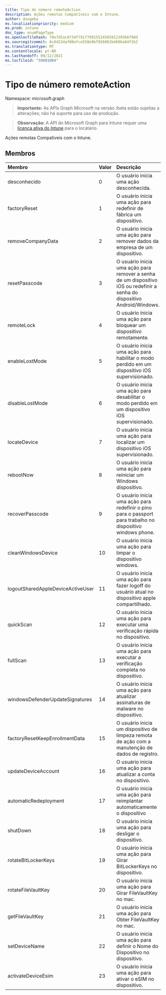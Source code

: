 ```yaml
---
title: Tipo de número remoteAction
description: Ações remotas Compatíveis com o Intune.
author: dougeby
ms.localizationpriority: medium
ms.prod: intune
doc_type: enumPageType
ms.openlocfilehash: 70e7d5ac0734f791f79915524565012393b6f90d
ms.sourcegitcommit: 6c04234af08efce558e9bf926062b4686a84f1b2
ms.translationtype: MT
ms.contentlocale: pt-BR
ms.lasthandoff: 09/12/2021
ms.locfileid: "59081084"
---
```

# <a name="remoteaction-enum-type"></a>Tipo de número remoteAction

Namespace: microsoft.graph

> **Importante:** As APIs Graph Microsoft na versão /beta estão sujeitas a alterações; não há suporte para uso de produção.

> **Observação:** A API do Microsoft Graph para Intune requer uma [licença ativa do Intune](https://go.microsoft.com/fwlink/?linkid=839381) para o locatário.

Ações remotas Compatíveis com o Intune.

## <a name="members"></a>Membros
|Membro|Valor|Descrição|
|:---|:---|:---|
|desconhecido|0|O usuário inicia uma ação desconhecida.|
|factoryReset|1|O usuário inicia uma ação para redefinir de fábrica um dispositivo. |
|removeCompanyData|2|O usuário inicia uma ação para remover dados da empresa de um dispositivo. |
|resetPasscode|3|O usuário inicia uma ação para remover a senha de um dispositivo iOS ou redefinir a senha do dispositivo Android/Windows. |
|remoteLock|4 |O usuário inicia uma ação para bloquear um dispositivo remotamente.|
|enableLostMode|5 |O usuário inicia uma ação para habilitar o modo perdido em um dispositivo iOS supervisionado.|
|disableLostMode|6 |O usuário inicia uma ação para desabilitar o modo perdido em um dispositivo iOS supervisionado.|
|locateDevice|7 |O usuário inicia uma ação para localizar um dispositivo iOS supervisionado.|
|rebootNow|8 |O usuário inicia uma ação para reiniciar um Windows dispositivo.|
|recoverPasscode|9 |O usuário inicia uma ação para redefinir o pino para o passport para trabalho no dispositivo windows phone.|
|cleanWindowsDevice|10 |O usuário inicia uma ação para limpar o dispositivo windows.|
|logoutSharedAppleDeviceActiveUser|11|O usuário inicia uma ação para fazer logoff do usuário atual no dispositivo apple compartilhado.|
|quickScan|12 |O usuário inicia uma ação para executar uma verificação rápida no dispositivo.|
|fullScan|13|O usuário inicia uma ação para executar a verificação completa no dispositivo.|
|windowsDefenderUpdateSignatures|14 |O usuário inicia uma ação para atualizar assinaturas de malware no dispositivo.|
|factoryResetKeepEnrollmentData|15 |O usuário inicia um dispositivo de limpeza remota de ação com a manutenção de dados de registro.|
|updateDeviceAccount|16 |O usuário inicia uma ação para atualizar a conta no dispositivo.|
|automaticRedeployment|17 |O usuário inicia uma ação para reimplantar automaticamente o dispositivo|
|shutDown|18 |O usuário inicia uma ação para desligar o dispositivo.|
|rotateBitLockerKeys|19|O usuário inicia uma ação para Girar BitLockerKeys no dispositivo.|
|rotateFileVaultKey|20|O usuário inicia uma ação para Girar FileVaultKey no mac.|
|getFileVaultKey| 21 |O usuário inicia uma ação para Obter FileVaultKey no mac.|
|setDeviceName|22|O usuário inicia uma ação para definir o Nome do Dispositivo no dispositivo.|
|activateDeviceEsim|23|O usuário inicia uma ação para ativar o eSIM no dispositivo.|



